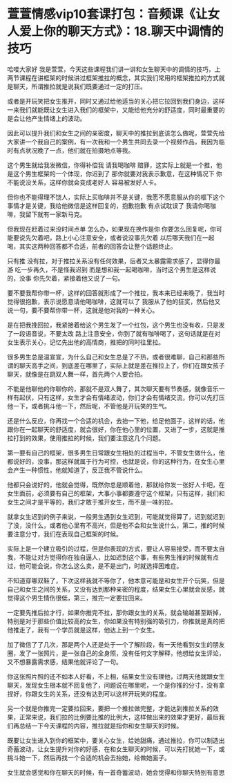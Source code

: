 # 萱萱情感vip10套课打包：音频课《让女人爱上你的聊天方式》：18.聊天中调情的技巧

哈喽大家好 我是萱萱，今天这些课程我们讲一讲和女生聊天中的调情的技巧，上两节课程在讲框架的时候讲过框架推拉的概念，其实我们常用的框架推拉的方式就是聊天，所谓推拉就是说我们既要通过一定的打压。

或者是开玩笑把女生推开，同时又通过给他适当的关心把它拉回到我们身边，这样一来我们就能既让女生进入我们的框架中，又能给他充分的舒适度，同时最重要的是会让他产生情绪上的波动。

因此可以提升我们和女生之间的亲密度，聊天中的推拉到底该怎么做呢，萱萱先给大家讲一个我自己的案例，有一次我和一个男生共同去录一个视频作品，我因为临时有点状况晚了一点，他们就在拍摄地点等我。

这个男生就给我发微信，你得补偿我 请我喝咖啡 赔罪，这实际上就是一个推，他是这个男生框架的一个体现，你迟到了 那你就要对我表示歉意，在这种情况下 你不能说没关系，这样你就会变成老好人 容易被发好人卡。

但你也不能得理不饶人，实际上买咖啡并不是关键，我愿不愿意服从你的框下这个事情才是关键，我给他微信是这样回复的，抱歉抱歉 有点试耽误了 我请你喝咖啡，我留下就有一家新马克。

但我现在赶着过来没时间点单 怎么办，如果现在换作是你 你要怎么回复呢，你可能要说先欠着吧，路上小心注意安全，或者说没事先欠着 以后哪天我们在一起喝，其实这两种回答都不合适，前者的回答会让整个话题终止。

只有推 没有拉，对于推拉关系没有任何效果，后者又太暴露需求感了，显得你最游 吃一步再久，不是怪我迟到 而是想和我一起喝咖啡，当时这个男生是这样说的，没事 你先欠着，紧接着他又说了一句。

要不要我帮你带一杯，这样的回答就形成了一个推拉，我本来已经来晚了，我当时觉得很抱歉，表示说愿意请他喝咖啡，这就可以了 我服从了他的狂奖，然后他又说一句，要不要帮你带一杯，这就是他对我的一种关心。

是在把我挽回拉，我紧接着给这个男生发了一个红包，这个男生也没有收，只是发了一段语音说，不要太改 路上注意安全，你到了就有咖啡喝了，这句话就是在对女生表示关心，记忆先出他的高情商，推把的同时往里拉。

很多男生总是温宣宣，为什么自己和女生总是了不热，或者很难聊，自己和那些所谓的聊天高手之间，到底差在哪里了，实际上就是差在推拉上了，你们在跟女孩子聊天，就像是在跳双人舞一样，首先两个人要合拍。

不能是他聊他的你聊你的，那就不是双人舞了，其次聊天要有节奏感，就像音乐一样有起伏，只有这样，女生才会有情绪波动，你们才会有情绪交流，你可以先打压他一下，或者挑斗他一下，然后呢，不管他是开玩笑的生气。

还是什么反应，你再找一个合适的机会，去抬一下他，给足他面子，这样的话，他跟你在一起聊天的舒适度，就会很好，你在他心里的位置，又进了一步，这就是推拉打到的效果，使用推拉的时候，我们要注意这几个问题。

第一要有自己的框架，很多男生日常跟女生相处的过程当中，不管女生做什么，他都说好的，没事，那这样就属于行为可控，也就是说，你的这种行为，在女生心里会产生一种惯性，他就知道了，反正我不管说什么。

他都只会说好的，他就会觉得，既然你总是顺着他，那就给你发一张好人卡吧，在女生面前，必须要有自己的框架，大事小事都要遵守这个框架，只有这样，我们和女生之间才是平等的，我们才敢于推开女生，而不是一味的拉。

就拿女生迟到的例子来说，一般男生遇到女生迟到，可能就觉得算了，迟到就迟到了没，没什么，或者他心里有不高兴，但是他不会和女生说什么，第二，推的时候要注意分寸，我们在表现自己框架的时候。

实际上是一个建立吸引的过程，但是你表现的方式，要让人容易接受，而不要太自我，不能让对方觉得你在独自逼人，比如迟到这个事，有些男生推的时候就有点过，他可能会说，你怎么这么卖，是不是出门，时就选择困难症。

不知道穿哪双鞋了，下次这样我就不等你了，他本意可能是和女生开个玩笑，但是自己和女生之间的关系，又没有达到那种亲密的程度，结果女生心里就会反感，就觉得这个男生情伤很低，第三，推完一定要拉回来。

一定要先推后拉才行，如果你推完不拉，那你跟女生的关系，就会输越甚至断掉，特别是对于那些价值比较高的女生，你如果没有特别强的吸引力，你推就是真的把他推走了，我有一个学员就是这样，他达上到一个女生。

加了微信了了几次，那是两个人还是处于一个了解阶段，有一天他看到女生的朋友圈，发了一张照片，是一张自己的全身照，没有任何文字解释，他想给女生评论，又不想暴露需求感，结果他就评论了一句。

你这张照片照的还不如本人好看，不上相，结果女生没有理他，过两天他就跟女生聊天，发现女生根本就不回复他了，问题说在哪里呢，一个是你推的分寸，没有拿捏好，你跟女生的关系，还没有达到可以这样开玩笑的程度。

另一个就是你推完一定要拉回来，要把一个推拉做完整，才能达到推拉关系的效果，正常来说，我们拉的比例要比推的比例大，这样做出来的效果才更好，最后我们再总结一下今天课程的内容，推拉就是指你和女生聊天的时候。

既要让女生进入到你的框架中，要关心女生，给她甜痛，通过推拉，你可以制造出奇蓄波动，让女生提升对你的好感，在和女生聊天的时候，可以先打扰她一下，或挑斗她一下，然后再找一个合适的机会去抬她，给做她面子。

女生就会感觉和你在聊天的时候，有一首奇蓄波动，她会觉得和你聊天特别有意思